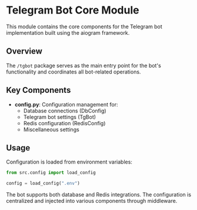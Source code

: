 # Telegram Bot Core Module

This module contains the core components for the Telegram bot implementation built using the aiogram framework.

## Overview

The `/tgbot` package serves as the main entry point for the bot's functionality and coordinates all bot-related operations.

## Key Components

- **config.py**: Configuration management for:
  - Database connections (DbConfig)
  - Telegram bot settings (TgBot)
  - Redis configuration (RedisConfig)
  - Miscellaneous settings

## Usage

Configuration is loaded from environment variables:

```python
from src.config import load_config

config = load_config(".env")
```

The bot supports both database and Redis integrations. The configuration is centralized and injected into various components through middleware.